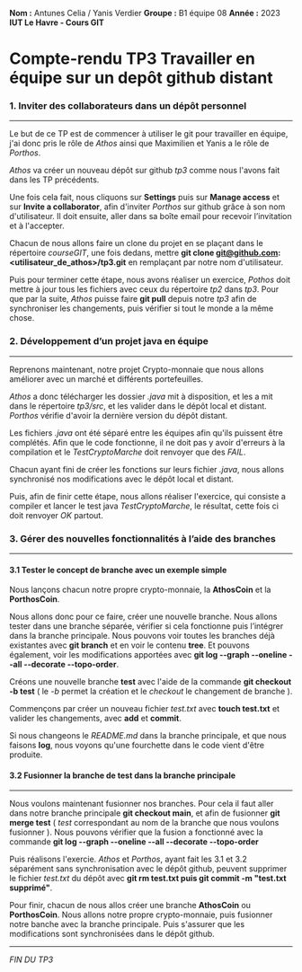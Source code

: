 **Nom :** Antunes Celia / Yanis Verdier
**Groupe :** B1 équipe 08
**Année :** 2023
**IUT Le Havre - Cours GIT**

# Compte-rendu TP3 Travailler en équipe sur un depôt github distant


### 1. Inviter des collaborateurs dans un dépôt personnel

***

Le but de ce TP est de commencer à utiliser le git pour travailler en équipe, j'ai donc pris le rôle de *Athos* ainsi que Maximilien et Yanis a le rôle de *Porthos*.

*Athos* va créer un nouveau dépôt sur github *tp3* comme nous l'avons fait dans les TP précédents.

Une fois cela fait, nous cliquons sur **Settings** puis sur **Manage access** et sur **Invite a collaborator**, afin d'inviter *Porthos* sur github grâce à son nom d'utilisateur. Il doit ensuite, aller  dans sa boîte email pour recevoir l’invitation et à l'accepter.

Chacun de nous allons faire un clone du projet en se plaçant dans le répertoire *courseGIT*, une fois dedans, mettre **git clone git@github.com:<utilisateur_de_athos>/tp3.git** en remplaçant par notre nom d'utilisateur.

Puis pour terminer cette étape, nous avons réaliser un exercice, *Pothos* doit mettre à jour tous les fichiers avec ceux du répertoire *tp2* dans *tp3*. Pour que par la suite, *Athos* puisse faire **git pull** depuis notre *tp3* afin de synchroniser les changements, puis vérifier si tout le monde a la même chose.

### 2. Développement d’un projet java en équipe

***

Reprenons maintenant, notre projet Crypto-monnaie que nous allons améliorer avec un marché et différents portefeuilles.

*Athos* a donc télécharger les dossier *.java* mit à disposition, et les a mit dans le répertoire *tp3/src*, et les valider dans le dépôt local et distant. *Porthos* vérifie d'avoir la dernière version du dépôt distant.

Les fichiers *.java* ont été séparé entre les équipes afin qu'ils puissent être complétés. Afin que le code fonctionne, il ne doit pas y avoir d'erreurs à la compilation et le *TestCryptoMarche* doit renvoyer que des *FAIL*.

Chacun ayant fini de créer les fonctions sur leurs fichier *.java*, nous allons synchronisé nos modifications avec le dépôt local et distant.

Puis, afin de finir cette étape, nous allons réaliser l'exercice, qui consiste a compiler et lancer le test java *TestCryptoMarche*, le résultat, cette fois ci doit renvoyer *OK* partout.

### 3. Gérer des nouvelles fonctionnalités à l’aide des branches

***

#### 3.1 Tester le concept de branche avec un exemple simple

Nous lançons chacun notre propre crypto-monnaie, la **AthosCoin** et la **PorthosCoin**.

Nous allons donc pour ce faire, créer une nouvelle branche. Nous allons tester dans une branche séparée, vérifier si cela fonctionne puis l’intégrer dans la branche principale. Nous pouvons voir toutes les branches déjà existantes avec **git branch** et en voir le contenu **tree**. Et pouvons également, voir les modifications apportées avec **git log --graph --oneline --all --decorate --topo-order**.

Créons une nouvelle branche **test** avec l'aide de la commande **git checkout -b test** ( le *-b* permet la création et le *checkout* le changement de branche ).

Commençons par créer un nouveau fichier *test.txt* avec **touch test.txt** et valider les changements, avec **add** et **commit**.

Si nous changeons le *README.md* dans la branche principale, et que nous faisons **log**, nous voyons qu'une fourchette dans le code vient d'être produite.

#### 3.2 Fusionner la branche de test dans la branche principale

***

Nous voulons maintenant fusionner nos branches. Pour cela il faut aller dans notre branche principale **git checkout main**, et afin de fusionner **git merge test** ( *test* correspondant au nom de la branche que nous voulons fusionner ).
Nous pouvons vérifier que la fusion a fonctionné avec la commande **git log --graph --oneline --all --decorate --topo-order**

Puis réalisons l'exercie. *Athos* et *Porthos*, ayant fait les 3.1 et 3.2 séparément sans synchronisation avec le dépôt github, peuvent supprimer le fichier *test.txt* du dépôt avec **git rm test.txt puis git commit -m "test.txt supprimé"**.

Pour finir, chacun de nous allos créer une branche **AthosCoin** ou **PorthosCoin**. Nous allons notre propre crypto-monnaie, puis fusionner notre banche avec la branche principale. Puis s'assurer que les modifications sont synchronisées dans le dépôt github.

***

*FIN DU TP3*